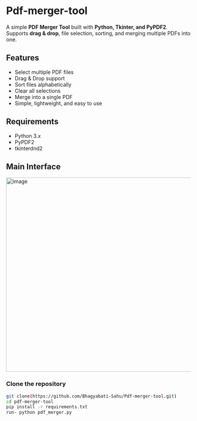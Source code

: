 # Pdf-merger-tool
A simple **PDF Merger Tool** built with **Python, Tkinter, and PyPDF2**.  
Supports **drag & drop**, file selection, sorting, and merging multiple PDFs into one.  

  
## Features
-  Select multiple PDF files
-  Drag & Drop support
-  Sort files alphabetically
-  Clear all selections
-  Merge into a single PDF
-  Simple, lightweight, and easy to use  

## Requirements
- Python 3.x
- PyPDF2
- tkinterdnd2

## Main Interface
<img width="743" height="530" alt="image" src="https://github.com/user-attachments/assets/734fe24a-cbcd-4d01-b358-25d695a66f3f" />


### Clone the repository
```bash
git clone(https://github.com/Bhagyabati-Sahu/Pdf-merger-tool.git)
cd pdf-merger-tool
pip install -r requirements.txt
run- python pdf_merger.py



